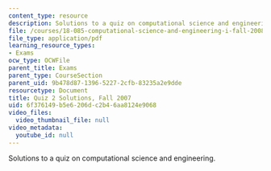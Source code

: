 ```yaml
---
content_type: resource
description: Solutions to a quiz on computational science and engineering.
file: /courses/18-085-computational-science-and-engineering-i-fall-2008/6f376149b5e6206dc2b46aa8124e9068_quiz2solutions.pdf
file_type: application/pdf
learning_resource_types:
- Exams
ocw_type: OCWFile
parent_title: Exams
parent_type: CourseSection
parent_uid: 9b478d87-1396-5227-2cfb-83235a2e9dde
resourcetype: Document
title: Quiz 2 Solutions, Fall 2007
uid: 6f376149-b5e6-206d-c2b4-6aa8124e9068
video_files:
  video_thumbnail_file: null
video_metadata:
  youtube_id: null
---
```

Solutions to a quiz on computational science and engineering.

